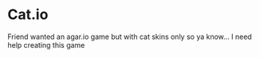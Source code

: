 # Cat.io
Friend wanted an agar.io game but with cat skins only so ya know...
I need help creating this game
